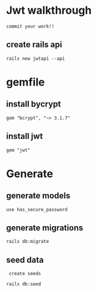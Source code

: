 # Jwt walkthrough
    commit your work!!

## create rails api  
`rails new jwtapi --api`

# gemfile
## install bycrypt 
`gem "bcrypt", "~> 3.1.7"`

## install jwt
`gem "jwt"`
#

# Generate
## generate models 
`use has_secure_password`

## generate migrations
`rails db:migrate`

## seed data 
     create seeds
`rails db:seed`

